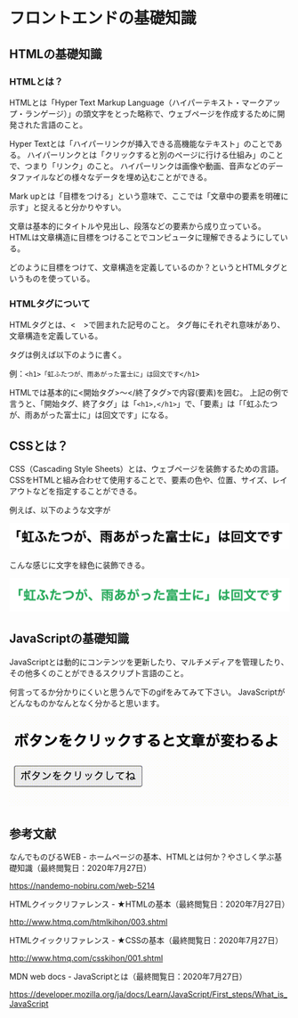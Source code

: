 # フロントエンドの基礎知識
## HTMLの基礎知識
### HTMLとは？
HTMLとは「Hyper Text Markup Language（ハイパーテキスト・マークアップ・ランゲージ）」の頭文字をとった略称で、ウェブページを作成するために開発された言語のこと。

Hyper Textとは「ハイパーリンクが挿入できる高機能なテキスト」のことである。
ハイパーリンクとは「クリックすると別のページに行ける仕組み」のことで、つまり「リンク」のこと。
ハイパーリンクは画像や動画、音声などのデータファイルなどの様々なデータを埋め込むことができる。

Mark upとは「目標をつける」という意味で、ここでは「文章中の要素を明確に示す」と捉えると分かりやすい。

文章は基本的にタイトルや見出し、段落などの要素から成り立っている。
HTMLは文章構造に目標をつけることでコンピュータに理解できるようにしている。

どのように目標をつけて、文章構造を定義しているのか？というとHTMLタグというものを使っている。

### HTMLタグについて
HTMLタグとは、<　>で囲まれた記号のこと。
タグ毎にそれぞれ意味があり、文章構造を定義している。

タグは例えば以下のように書く。

例：`<h1>「虹ふたつが、雨あがった富士に」は回文です</h1>`

HTMLでは基本的に<開始タグ>～</終了タグ>で内容(要素)を囲む。
上記の例で言うと、「開始タグ、終了タグ」は「`<h1>,</h1>`」で、「要素」は「「虹ふたつが、雨あがった富士に」は回文です」になる。

## CSSとは？
CSS（Cascading Style Sheets）とは、ウェブページを装飾するための言語。
CSSをHTMLと組み合わせて使用することで、要素の色や、位置、サイズ、レイアウトなどを指定することができる。

例えば、以下のような文字が

![HTTPレスポンス_パフォーマンス](../Images/css_onlyHTML.png)

こんな感じに文字を緑色に装飾できる。

![HTTPレスポンス_パフォーマンス](../Images/css_HTMLandCSS.png)

## JavaScriptの基礎知識
JavaScriptとは動的にコンテンツを更新したり、マルチメディアを管理したり、その他多くのことができるスクリプト言語のこと。

何言ってるか分かりにくいと思うんで下のgifをみてみて下さい。
JavaScriptがどんなものかなんとなく分かると思います。

![HTTPレスポンス_パフォーマンス](../Images/js_example.gif)

## 参考文献
なんでものびるWEB - ホームページの基本、HTMLとは何か？やさしく学ぶ基礎知識（最終閲覧日：2020年7月27日）

https://nandemo-nobiru.com/web-5214

HTMLクイックリファレンス - ★HTMLの基本（最終閲覧日：2020年7月27日）

http://www.htmq.com/htmlkihon/003.shtml

HTMLクイックリファレンス - ★CSSの基本（最終閲覧日：2020年7月27日）

http://www.htmq.com/csskihon/001.shtml


MDN web docs - JavaScriptとは（最終閲覧日：2020年7月27日）

https://developer.mozilla.org/ja/docs/Learn/JavaScript/First_steps/What_is_JavaScript
